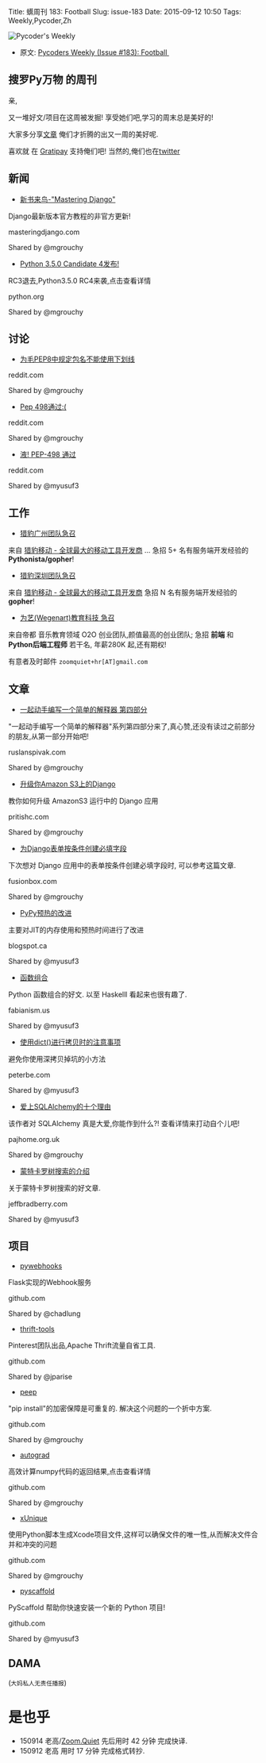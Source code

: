 Title: 蠎周刊 183: Football
Slug: issue-183
Date: 2015-09-12 10:50
Tags: Weekly,Pycoder,Zh


![Pycoder's Weekly](https://gallery.mailchimp.com/9735795484d2e4c204da82a29/images/Image_202014_01_22_20at_2010.45.04_20AM9789bf.png)


- 原文: [Pycoders Weekly (Issue #183): Football ](http://us4.campaign-archive2.com/?u=9735795484d2e4c204da82a29&id=e1b6ee0db9)



## 搜罗Py万物 的周刊

亲,


又一堆好文/项目在这周被发掘!
享受她们吧,学习的周末总是美好的!

大家多分享[文章](http://pycoders.com/submissions/)
俺们才折腾的出又一周的美好呢.

喜欢就
在 [Gratipay](https://www.gratipay.com/PycodersWeekly)
支持俺们吧!
当然的,俺们也在[twitter](http://www.twitter.com/pycoders)


## 新闻
- [新书来鸟-"Mastering Django"](http://masteringdjango.com/django-book/)

Django最新版本官方教程的非官方更新!

masteringdjango.com

Shared by @mgrouchy
 

- [Python 3.5.0 Candidate 4发布!](http://blog.python.org/2015/09/python-350-release-candidate-4-released.html) 

RC3退去,Python3.5.0 RC4来袭,点击查看详情

python.org

Shared by @mgrouchy
 


## 讨论
- [为毛PEP8中规定包名不能使用下划线 ](https://www.reddit.com/r/Python/comments/3kdy10/why_does_pep_8_discourage_underscores_in_package/)

reddit.com

Shared by @mgrouchy
 

- [Pep 498通过:(](https://www.reddit.com/r/Python/comments/3k6qi8/pep_498_approved/) 

reddit.com

Shared by @mgrouchy
 

- [液! PEP-498 通过](https://www.reddit.com/r/Python/comments/3k7gio/yay_pep498_approved/) 

reddit.com

Shared by @myusuf3



## 工作
- [猎豹广州团队急召](https://github.com/cheetahmobile/CMBM/wiki/BmGzHr)

来自 [猎豹移动 - 全球最大的移动工具开发商](http://www.cmcm.com/zh-cn/cm-backup/) ...
急招 5+ 名有服务端开发经验的 **Pythonista/gopher**!

- [猎豹深圳团队急召](https://github.com/cheetahmobile/CMBM/wiki/BmSzHr)

来自 [猎豹移动 - 全球最大的移动工具开发商](http://www.cmcm.com/zh-cn/cm-backup/)
急招 N 名有服务端开发经验的 **gopher**!

- [为艺(Wegenart)教育科技 急召](https://github.com/ZoomQuiet/zoomquiet/wiki/Hr4Wegenart)

来自帝都 音乐教育领域 O2O 创业团队,颜值最高的创业团队;
急招 **前端** 和 **Python后端工程师** 若干名, 年薪280K 起,还有期权!

有意者及时邮件 `zoomquiet+hr[AT]gmail.com`

## 文章

- [一起动手编写一个简单的解释器 第四部分](http://ruslanspivak.com/lsbasi-part4/) 

"一起动手编写一个简单的解释器"系列第四部分来了,真心赞,还没有读过之前部分的朋友,从第一部分开始吧!

ruslanspivak.com

Shared by @mgrouchy
 

- [升级你Amazon S3上的Django](http://pritishc.com/blog/2015/09/06/uploading-with-django-and-amazon-s3/) 

教你如何升级 AmazonS3 运行中的 Django 应用

pritishc.com

Shared by @mgrouchy
 
- [为Django表单按条件创建必填字段](https://www.fusionbox.com/blog/detail/creating-conditionally-required-fields-in-django-forms/577/)

下次想对 Django 应用中的表单按条件创建必填字段时,
可以参考这篇文章.

fusionbox.com

Shared by @mgrouchy
 

- [PyPy预热的改进](http://morepypy.blogspot.ca/2015/09/pypy-warmup-improvements.html) 

主要对JIT的内存使用和预热时间进行了改进

blogspot.ca

Shared by @myusuf3
 

- [函数组合](http://www.fabianism.us/blog/2015/09/09/function-composition.html) 

Python 函数组合的好文. 
以至 Haskelll 看起来也很有趣了.

fabianism.us

Shared by @myusuf3
 

- [使用dict()进行拷贝时的注意事项](http://www.peterbe.com/plog/be-careful-with-using-dict-to-create-a-copy) 

避免你使用深拷贝掉坑的小方法

peterbe.com

Shared by @myusuf3
 

- [爱上SQLAlchemy的十个理由](http://pajhome.org.uk/blog/10_reasons_to_love_sqlalchemy.html) 

该作者对 SQLAlchemy 真是大爱,你能作到什么?!
查看详情来打动自个儿吧!

pajhome.org.uk

Shared by @mgrouchy
 

- [蒙特卡罗树搜索的介绍](http://jeffbradberry.com/posts/2015/09/intro-to-monte-carlo-tree-search/)

关于蒙特卡罗树搜索的好文章. 

jeffbradberry.com

Shared by @myusuf3
 


## 项目
- [pywebhooks](https://github.com/chadlung/pywebhooks)

Flask实现的Webhook服务

github.com

Shared by @chadlung
 

- [thrift-tools](https://github.com/pinterest/thrift-tools) 

Pinterest团队出品,Apache Thrift流量自省工具. 

github.com

Shared by @jparise
 

- [peep](https://github.com/erikrose/peep) 

"pip install"的加密保障是可重复的. 解决这个问题的一个折中方案. 


github.com

Shared by @mgrouchy
 

- [autograd](https://github.com/HIPS/autograd)

高效计算numpy代码的返回结果,点击查看详情

github.com

Shared by @mgrouchy
 

- [xUnique](https://github.com/truebit/xUnique)

使用Python脚本生成Xcode项目文件,这样可以确保文件的唯一性,从而解决文件合并和冲突的问题

github.com

Shared by @mgrouchy
 

- [pyscaffold](https://github.com/blue-yonder/pyscaffold) 

PyScaffold 帮助你快速安装一个新的 Python 项目!

github.com

Shared by @myusuf3

## DAMA
(`大妈私人无责任播报`)

# 是也乎

- 150914 老高/[Zoom.Quiet](http://zoomquiet.org/) 先后用时 42 分钟 完成快译.
- 150912 老高 用时 17 分钟 完成格式转抄.
